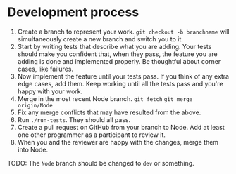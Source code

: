 Development process
===================

1. Create a branch to represent your work.  `git checkout -b branchname` will
   simultaneously create a new branch and switch you to it.
2. Start by writing tests that describe what you are adding.  Your tests should
   make you confident that, when they pass, the feature you are adding is done
   and implemented properly.  Be thoughtful about corner cases, like failures.
3. Now implement the feature until your tests pass.  If you think of any extra
   edge cases, add them.  Keep working until all the tests pass and you're happy 
   with your work.
4. Merge in the most recent Node branch.
   `git fetch`
   `git merge origin/Node`
5. Fix any merge conflicts that may have resulted from the above.
6. Run `./run-tests`.  They should all pass.
7. Create a pull request on GitHub from your branch to Node.  Add at least one
   other programmer as a participant to review it.
8. When you and the reviewer are happy with the changes, merge them into Node.

TODO: The `Node` branch should be changed to `dev` or something.

